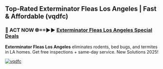 ## Top-Rated Exterminator Fleas Los Angeles | Fast & Affordable (vqdfc)

<h3>🐜 ACT NOW 🌐==►► <a href="https://tinyurl.com/2dysvsjj" rel="nofollow">Exterminator Fleas Los Angeles Special Deals</a></h3>

**Exterminator Fleas Los Angeles** eliminates rodents, bed bugs, and termites in LA homes. Get free inspections + same-day service. New Solutions 2025!

[![vqdfc](https://i.imgur.com/JCYaghj.jpeg)](https://tinyurl.com/2dysvsjj)